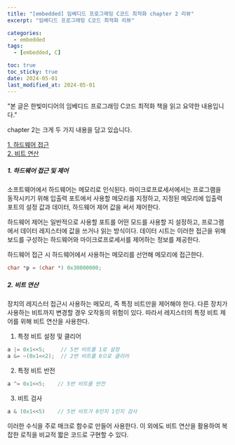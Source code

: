 ```yaml
---
title: "[embedded] 임베디드 프로그래밍 C코드 최적화 chapter 2 리뷰"
excerpt: "임베디드 프로그래밍 C코드 최적화 리뷰"

categories: 
  - embedded
tags:
  - [embedded, C]

toc: true
toc_sticky: true
date: 2024-05-01
last_modified_at: 2024-05-01
---
```


"본 글은 한빛미디어의 임베디드 프로그래밍 C코드 최적화 책을 읽고 요약한 내용입니다."

chapter 2는 크게 두 가지 내용을 담고 있습니다.

[1. 하드웨어 접근](#1-하드웨어-접근-및-제어)  
[2. 비트 연산](#2-비트-연산)  

##### 1. 하드웨어 접근 및 제어

소프트웨어에서 하드웨어는 메모리로 인식된다. 마이크로프로세서에서는 프로그램을 동작시키기 위해 입출력 포트에서 사용할 메모리를 지정하고, 지정된 메모리에 입출력 포트의 설정 값과 데이터, 하드웨어 제어 값을 써서 제어한다.  

하드웨어 제어는 일반적으로 사용할 포트를 어떤 모드를 사용할 지 설정하고, 프로그램에서 데이터 레지스터에 값을 쓰거나 읽는 방식이다. 데이터 시트는 이러한 접근을 위해 보드를 구성하는 하드웨어와 마이크로프로세서를 제어하는 정보를 제공한다.  

하드웨어 접근 시 하드웨어에서 사용하는 메모리를 선언해 메모리에 접근한다.
```c
char *p = (char *) 0x30000000;
```

##### 2. 비트 연산

장치의 레지스터 접근시 사용하는 메모리, 즉 특정 비트만을 제어해야 한다. 다른 장치가 사용하는 비트까지 변경할 경우 오작동의 위험이 있다. 따라서 레지스터의 특정 비트 제어를 위해 비트 연산을 사용한다.

1) 특정 비트 설정 및 클리어
```c
a |= 0x1<<5;     // 5번 비트를 1로 설정
a &= ~(0x1<<2);  // 2번 비트를 0으로 클리어
```
2) 특정 비트 반전
```c
a ^= 0x1<<5;    // 5번 비트를 반전  
```
3) 비트 검사
```c
a & (0x1<<5)    // 5번 비트가 0인지 1인지 검사
```

이러한 수식을 주로 매크로 함수로 만들어 사용한다. 이 외에도 비트 연산을 활용하여 복잡한 로직을 비교적 짧은 코드로 구현할 수 있다.